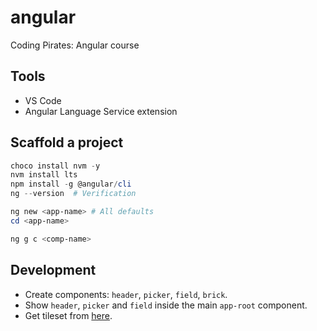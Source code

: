 # angular

Coding Pirates: Angular course


## Tools

- VS Code
- Angular Language Service extension


## Scaffold a project

```powershell
choco install nvm -y
nvm install lts
npm install -g @angular/cli
ng --version  # Verification

ng new <app-name> # All defaults
cd <app-name>

ng g c <comp-name>
```


## Development

- Create components: `header`, `picker`, `field`, `brick`.
- Show `header`, `picker` and `field` inside the main `app-root` component.
- Get tileset from [here](https://emanuelledev.itch.io/farm-rpg?download).
